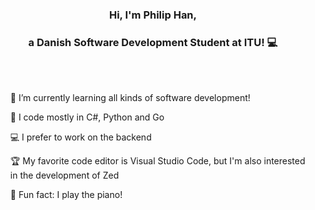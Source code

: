 
<!-- Banner -->
<h3 align="center">Hi, I'm Philip Han,</h3>
<h3 align="center">a Danish Software Development Student at ITU! 💻</h3>

<br />

<!--
<p align="center">
	<img align="center" height="30%" src="https://github.com/Philipnah/Philipnah/blob/master/assets/Coding.gif">
</p>
-->

<!-- Talking about you -->
<br />
<!-- Any image aligned to the right. Beware the width -->
<!--
<a href="https://github.com/Philipnah">
    <img width="50%" align="right" alt="Philip's Github Stats" src="https://github-readme-stats.vercel.app/api?username=Philipnah&show_icons=true&hide_border=true" />
  </a>
-->

<!-- - 💻 I’m currently working on -->
<p align="center">
<ul>🌱 I’m currently learning all kinds of software development!</ul>
<ul>🐍 I code mostly in C#, Python and Go</ul>
<ul>💻 I prefer to work on the backend</ul>
<ul>🏆 My favorite code editor is Visual Studio Code, but I'm also interested in the development of Zed</ul>
<ul>🎹 Fun fact: I play the piano!</ul>
</p>





<!--START_SECTION:activity-->
<!--END_SECTION:activity-->

<!--
<img align="left" height="32" width="32" src="https://cdn.jsdelivr.net/npm/simple-icons@v6/icons/visualstudiocode.svg"/>

<img align="left" height="32" width="32" src="https://cdn.jsdelivr.net/npm/simple-icons@v6/icons/python.svg"/>

<img align="left" height="32" width="32" src="https://cdn.jsdelivr.net/npm/simple-icons@v6/icons/visualstudio.svg"/>

<img align="left" height="32" width="32" src="https://cdn.jsdelivr.net/npm/simple-icons@v6/icons/csharp.svg"/>
-->

